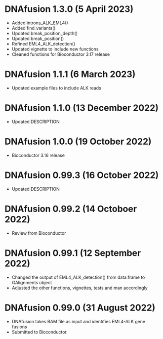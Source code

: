 
# DNAfusion 1.3.0 (5 April 2023)
* Added introns_ALK_EML4()
* Added find_variants()
* Updated break_position_depth()
* Updated break_position()
* Refined EML4_ALK_detection()
* Updated vignette to include new functions
* Cleaned functions for Bioconductor 3.17 release

# DNAfusion 1.1.1 (6 March 2023)
* Updated example files to include ALK reads

# DNAfusion 1.1.0 (13 December 2022)
* Updated DESCRIPTION

# DNAfusion 1.0.0 (19 October 2022)
* Bioconductor 3.16 release 

# DNAfusion 0.99.3 (16 October 2022)
* Updated DESCRIPTION

# DNAfusion 0.99.2 (14 Octoboer 2022)
* Review from Bioconductor

# DNAfusion 0.99.1 (12 September 2022)
* Changed the output of EML4_ALK_detection() from data.frame to GAlignments
object
* Adjusted the other functions, vignettes, tests and man accordingly

# DNAfusion 0.99.0 (31 August 2022)
* DNAfusion takes BAM file as input and identifies EML4-ALK gene fusions
* Submitted to Bioconductor.
